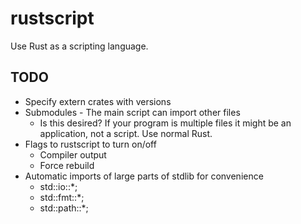 # rustscript

Use Rust as a scripting language.

## TODO

* Specify extern crates with versions
* Submodules - The main script can import other files
  * Is this desired? If your program is multiple files it might be an application, not a script.
    Use normal Rust.
* Flags to rustscript to turn on/off
  * Compiler output
  * Force rebuild
* Automatic imports of large parts of stdlib for convenience
  * std::io::*;
  * std::fmt::*;
  * std::path::*;
